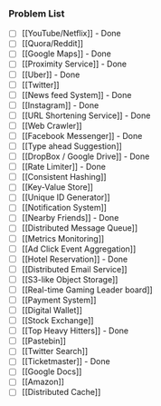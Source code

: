 ### Problem List

- [ ] [[YouTube/Netflix]] - Done
- [ ] [[Quora/Reddit]]
- [ ] [[Google Maps]] - Done
- [ ] [[Proximity Service]] - Done
- [ ] [[Uber]] - Done
- [ ] [[Twitter]]
- [ ] [[News feed System]] - Done
- [ ] [[Instagram]] - Done
- [ ] [[URL Shortening Service]] - Done
- [ ] [[Web Crawler]]
- [ ] [[Facebook Messenger]] - Done
- [ ] [[Type ahead Suggestion]]
- [ ] [[DropBox / Google Drive]] - Done
- [ ] [[Rate Limiter]] - Done
- [ ] [[Consistent Hashing]]
- [ ] [[Key-Value Store]]
- [ ] [[Unique ID Generator]]
- [ ] [[Notification System]]
- [ ] [[Nearby Friends]] - Done
- [ ] [[Distributed Message Queue]]
- [ ] [[Metrics Monitoring]]
- [ ] [[Ad Click Event Aggregation]]
- [ ] [[Hotel Reservation]] - Done
- [ ] [[Distributed Email Service]]
- [ ] [[S3-like Object Storage]]
- [ ] [[Real-time Gaming Leader board]]
- [ ] [[Payment System]]
- [ ] [[Digital Wallet]]
- [ ] [[Stock Exchange]]
- [ ] [[Top Heavy Hitters]] - Done
- [ ] [[Pastebin]]
- [ ] [[Twitter Search]]
- [ ] [[Ticketmaster]] - Done
- [ ] [[Google Docs]]
- [ ] [[Amazon]]
- [ ] [[Distributed Cache]]